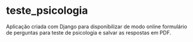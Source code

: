 # teste_psicologia
Aplicação criada com Django para disponibilizar de modo online formulário de perguntas para teste de psicologia e salvar as respostas em PDF.
